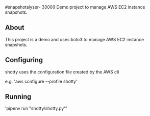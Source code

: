 #snapshotalyser- 30000
Demo project to manage AWS EC2 instance snapshots.

## About

This project is a demo and uses boto3 to manage AWS EC2 instance snapshots.

## Configuring

shotty uses the configuration file created by the AWS cli

e.g.
'aws configure --profile shotty'

## Running

'pipenv run "shotty/shotty.py"'
